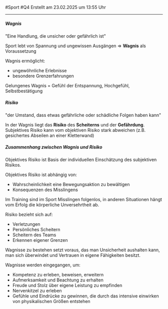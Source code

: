#Sport #Q4 Erstellt am 23.02.2025 um 13:55 Uhr

---

##### Wagnis

"Eine Handlung, die unsicher oder gefährlich ist"

Sport lebt von Spannung und ungewissen Ausgängen $\Rightarrow$ **Wagnis** als Voraussetzung

Wagnis ermöglicht:
- ungewöhnliche Erlebnisse
- besondere Grenzerfahrungen

Gelungenes Wagnis = Gefühl der Entspannung, Hochgefühl, Selbstbestätigung

##### Risiko

"der Umstand, dass etwas gefährliche oder schädliche Folgen haben kann"

In der Wagnis liegt das **Risiko** des **Scheiterns** und der **Gefährdung**.
Subjektives Risiko kann vom objektiven Risiko stark abweichen (z.B. gesichertes Abseilen an einer Kletterwand)

##### Zusammenhang zwischen Wagnis und Risiko

Objektives Risiko ist Basis der individuellen Einschätzung des subjektiven Risikos.

Objektives Risiko ist abhängig von:
- Wahrscheinlichkeit eine Bewegungsaktion zu bewältigen
- Konsequenzen des Misslingens

Im Training sind im Sport Misslingen folgenlos, in anderen Situationen hängt vom Erfolg die körperliche Unversehrtheit ab. 

Risiko bezieht sich auf:
- Verletzungen
- Persönliches Scheitern
- Scheitern des Teams
- Erkennen eigener Grenzen

Wagnisse zu bestehen setzt voraus, das man Unsicherheit aushalten kann, man sich überwindet und Vertrauen in eigene Fähigkeiten besitzt.

Wagnisse werden eingegangen, um:
- Kompetenz zu erleben, beweisen, erweitern
- Aufmerksamkeit und Beachtung zu erhalten
- Freude und Stolz über eigene Leistung zu empfinden
- Nervenkitzel zu erleben
- Gefühle und Eindrücke zu gewinnen, die durch das intensive einwirken von physikalischen Größen entstehen